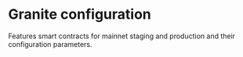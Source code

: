 # Granite configuration

Features smart contracts for mainnet staging and production and their configuration parameters.
